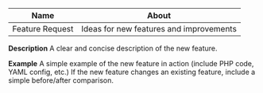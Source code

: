 | Name            | About                                   |
| --------------- | --------------------------------------- |
| Feature Request | Ideas for new features and improvements |

**Description**
A clear and concise description of the new feature.

**Example**
A simple example of the new feature in action (include PHP code, YAML config, etc.)
If the new feature changes an existing feature, include a simple before/after comparison.